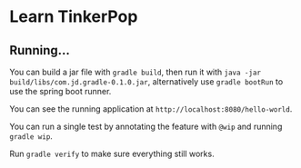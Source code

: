 # Learn TinkerPop 

## Running...

You can build a jar file with `gradle build`, then run it with `java -jar build/libs/com.jd.gradle-0.1.0.jar`,
alternatively use `gradle bootRun` to use the spring boot runner.

You can see the running application at `http://localhost:8080/hello-world`.

You can run a single test by annotating the feature with `@wip` and running `gradle wip`.

Run `gradle verify` to make sure everything still works.
